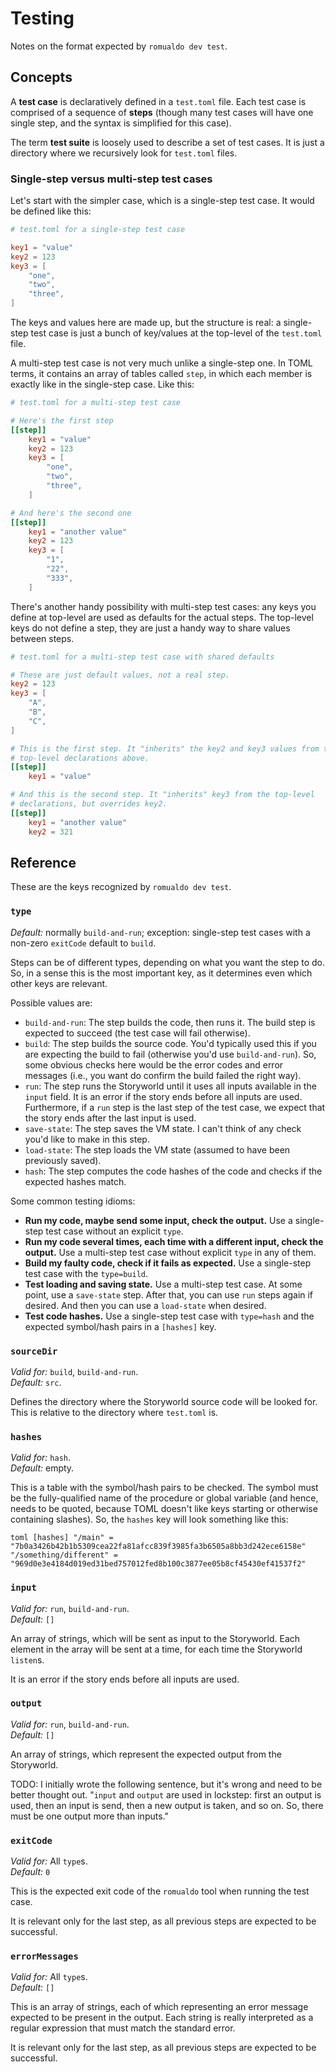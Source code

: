 # Testing

Notes on the format expected by `romualdo dev test`.

## Concepts

A **test case** is declaratively defined in a `test.toml` file. Each test case
is comprised of a sequence of **steps** (though many test cases will have one
single step, and the syntax is simplified for this case).

The term **test suite** is loosely used to describe a set of test cases. It is
just a directory where we recursively look for `test.toml` files.

### Single-step versus multi-step test cases

Let's start with the simpler case, which is a single-step test case. It would be
defined like this:

```toml
# test.toml for a single-step test case

key1 = "value"
key2 = 123
key3 = [
    "one",
    "two",
    "three",
]
```

The keys and values here are made up, but the structure is real: a single-step
test case is just a bunch of key/values at the top-level of the `test.toml`
file.

A multi-step test case is not very much unlike a single-step one. In TOML terms,
it contains an array of tables called `step`, in which each member is exactly
like in the single-step case. Like this:

```toml
# test.toml for a multi-step test case

# Here's the first step
[[step]]
    key1 = "value"
    key2 = 123
    key3 = [
        "one",
        "two",
        "three",
    ]

# And here's the second one
[[step]]
    key1 = "another value"
    key2 = 123
    key3 = [
        "1",
        "22",
        "333",
    ]
```

There's another handy possibility with multi-step test cases: any keys you
define at top-level are used as defaults for the actual steps. The top-level
keys do not define a step, they are just a handy way to share values between
steps.

```toml
# test.toml for a multi-step test case with shared defaults

# These are just default values, not a real step.
key2 = 123
key3 = [
    "A",
    "B",
    "C",
]

# This is the first step. It "inherits" the key2 and key3 values from the
# top-level declarations above.
[[step]]
    key1 = "value"

# And this is the second step. It "inherits" key3 from the top-level
# declarations, but overrides key2.
[[step]]
    key1 = "another value"
    key2 = 321
```

## Reference

These are the keys recognized by `romualdo dev test`.

### `type`

*Default:* normally `build-and-run`; exception: single-step test cases with a
non-zero `exitCode` default to `build`.

Steps can be of different types, depending on what you want the step to do. So,
in a sense this is the most important key, as it determines even which other
keys are relevant.

Possible values are:

* `build-and-run`: The step builds the code, then runs it. The build step is
  expected to succeed (the test case will fail otherwise).
* `build`: The step builds the source code. You'd typically used this if you are
  expecting the build to fail (otherwise you'd use `build-and-run`). So, some
  obvious checks here would be the error codes and error messages (i.e., you
  want do confirm the build failed the right way).
* `run`: The step runs the Storyworld until it uses all inputs available in the
  `input` field. It is an error if the story ends before all inputs are used.
  Furthermore, if a `run` step is the last step of the test case, we expect that
  the story ends after the last input is used.
* `save-state`: The step saves the VM state. I can't think of any check you'd
  like to make in this step.
* `load-state`: The step loads the VM state (assumed to have been previously
  saved).
* `hash`: The step computes the code hashes of the code and checks if the
  expected hashes match.

Some common testing idioms:

* **Run my code, maybe send some input, check the output.** Use a single-step
  test case without an explicit `type`.
* **Run my code several times, each time with a different input, check the
  output.** Use a multi-step test case without explicit `type` in any of them.
* **Build my faulty code, check if it fails as expected.** Use a single-step
  test case with the `type=build`.
* **Test loading and saving state.** Use a multi-step test case. At some point,
  use a `save-state` step. After that, you can use `run` steps again if desired.
  And then you can use a `load-state` when desired.
* **Test code hashes.** Use a single-step test case with `type=hash` and the
  expected symbol/hash pairs in a `[hashes]` key.

### `sourceDir`

*Valid for:* `build`, `build-and-run`.  
*Default:* `src`.

Defines the directory where the Storyworld source code will be looked for. This
is relative to the directory where `test.toml` is.

### `hashes`

*Valid for:* `hash`.  
*Default:* empty.

This is a table with the symbol/hash pairs to be checked. The symbol must be the
fully-qualified name of the procedure or global variable (and hence, needs to be
quoted, because TOML doesn't like keys starting or otherwise containing
slashes). So, the `hashes` key will look something like this:

`toml
[hashes]
"/main" = "7b0a3426b42b1b5309cea22fa81afcc839f3985fa3b6505a8bb3d242ece6158e"
"/something/different" = "969d0e3e4184d019ed31bed757012fed8b100c3877ee05b8cf45430ef41537f2"
`

### `input`

*Valid for:* `run`, `build-and-run`.  
*Default:* `[]`

An array of strings, which will be sent as input to the Storyworld. Each element
in the array will be sent at a time, for each time the Storyworld `listen`s.

It is an error if the story ends before all inputs are used.

### `output`

*Valid for:* `run`, `build-and-run`.  
*Default:* `[]`

An array of strings, which represent the expected output from the Storyworld.

TODO: I initially wrote the following sentence, but it's wrong and need to be
better thought out. "`input` and `output` are used in lockstep: first an output
is used, then an input is send, then a new output is taken, and so on. So, there
must be one output more than inputs."

### `exitCode`

*Valid for:* All `type`s.  
*Default:* `0`

This is the expected exit code of the `romualdo` tool when running the test
case.

It is relevant only for the last step, as all previous steps are expected to be
successful.

### `errorMessages`

*Valid for:* All `type`s.  
*Default:* `[]`

This is an array of strings, each of which representing an error message
expected to be present in the output. Each string is really interpreted as a
regular expression that must match the standard error.

It is relevant only for the last step, as all previous steps are expected to be
successful.
